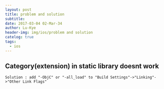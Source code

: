 ```yaml
---
layout: post
title: problem and solution
subtitle: 
date: 2017-03-04 02-Mar-34
author: Lu-Kye
header-img: img/ios/problem and solution
catelog: true
tags: 
  - ios
---
```

## Category(extension) in static library doesnt work
```
Solution : add "-ObjC" or "-all_load" to "Build Settings"->"Linking"->"Other Link Flags"
```
